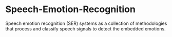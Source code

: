 # Speech-Emotion-Recognition
Speech emotion recognition (SER) systems as a collection of methodologies that process and classify speech signals to detect the embedded emotions.
